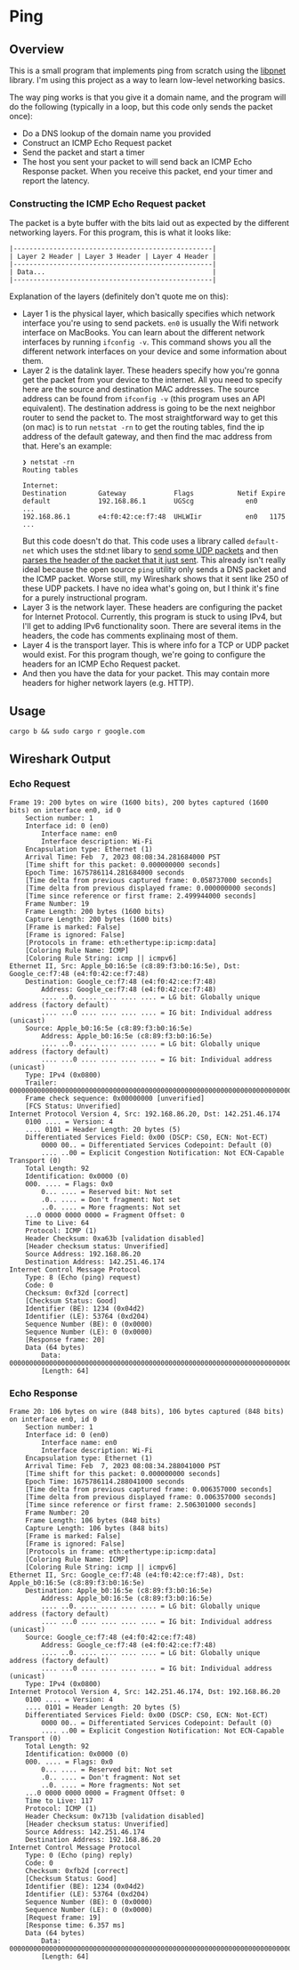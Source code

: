 # Ping
## Overview
This is a small program that implements ping from scratch using the [libpnet](https://github.com/libpnet/libpnet) library. I'm using this project as a way to learn low-level networking basics.

The way ping works is that you give it a domain name, and the program will do the following (typically in a loop, but this code only sends the packet once):
* Do a DNS lookup of the domain name you provided
* Construct an ICMP Echo Request packet
* Send the packet and start a timer
* The host you sent your packet to will send back an ICMP Echo Response packet. When you receive this packet, end your timer and report the latency.

### Constructing the ICMP Echo Request packet
The packet is a byte buffer with the bits laid out as expected by the different networking layers. For this program, this is what it looks like:

	|--------------------------------------------------|
	| Layer 2 Header | Layer 3 Header | Layer 4 Header |
	|--------------------------------------------------|
	| Data...                                          |
	|--------------------------------------------------|

Explanation of the layers (definitely don't quote me on this):
* Layer 1 is the physical layer, which basically specifies which network interface you're using to send packets. `en0` is usually the Wifi network interface on MacBooks. You can learn about the different network interfaces by running `ifconfig -v`. This command shows you all the different network interfaces on your device and some information about them.
* Layer 2 is the datalink layer. These headers specify how you're gonna get the packet from your device to the internet. All you need to specify here are the source and destination MAC addresses. The source address can be found from `ifconfig -v` (this program uses an API equivalent). The destination address is going to be the next neighbor router to send the packet to. The most straightforward way to get this (on mac) is to run `netstat -rn` to get the routing tables, find the ip address of the default gateway, and then find the mac address from that. Here's an example:
	```
	❯ netstat -rn
	Routing tables

	Internet:
	Destination        Gateway            Flags           Netif Expire
	default            192.168.86.1       UGScg             en0
	...
	192.168.86.1       e4:f0:42:ce:f7:48  UHLWIir           en0   1175
	...
	```
	But this code doesn't do that. This code uses a library called `default-net` which uses the std:net libary to [send some UDP packets](https://github.com/shellrow/default-net/blob/main/src/gateway/unix.rs#L27) and then [parses the header of the packet that it just sent](https://github.com/shellrow/default-net/blob/main/src/socket/packet.rs#L78). This already isn't really ideal because the open source `ping` utility only sends a DNS packet and the ICMP packet. Worse still, my Wireshark shows that it sent like 250 of these UDP packets. I have no idea what's going on, but I think it's fine for a purely instructional program.
* Layer 3 is the network layer. These headers are configuring the packet for Internet Protocol. Currently, this program is stuck to using IPv4, but I'll get to adding IPv6 functionality soon. There are several items in the headers, the code has comments explinaing most of them.
* Layer 4 is the transport layer. This is where info for a TCP or UDP packet would exist. For this program though, we're going to configure the headers for an ICMP Echo Request packet.
* And then you have the data for your packet. This may contain more headers for higher network layers (e.g. HTTP).

## Usage
	cargo b && sudo cargo r google.com

## Wireshark Output
### Echo Request
	Frame 19: 200 bytes on wire (1600 bits), 200 bytes captured (1600 bits) on interface en0, id 0
		Section number: 1
		Interface id: 0 (en0)
			Interface name: en0
			Interface description: Wi-Fi
		Encapsulation type: Ethernet (1)
		Arrival Time: Feb  7, 2023 08:08:34.281684000 PST
		[Time shift for this packet: 0.000000000 seconds]
		Epoch Time: 1675786114.281684000 seconds
		[Time delta from previous captured frame: 0.058737000 seconds]
		[Time delta from previous displayed frame: 0.000000000 seconds]
		[Time since reference or first frame: 2.499944000 seconds]
		Frame Number: 19
		Frame Length: 200 bytes (1600 bits)
		Capture Length: 200 bytes (1600 bits)
		[Frame is marked: False]
		[Frame is ignored: False]
		[Protocols in frame: eth:ethertype:ip:icmp:data]
		[Coloring Rule Name: ICMP]
		[Coloring Rule String: icmp || icmpv6]
	Ethernet II, Src: Apple_b0:16:5e (c8:89:f3:b0:16:5e), Dst: Google_ce:f7:48 (e4:f0:42:ce:f7:48)
		Destination: Google_ce:f7:48 (e4:f0:42:ce:f7:48)
			Address: Google_ce:f7:48 (e4:f0:42:ce:f7:48)
			.... ..0. .... .... .... .... = LG bit: Globally unique address (factory default)
			.... ...0 .... .... .... .... = IG bit: Individual address (unicast)
		Source: Apple_b0:16:5e (c8:89:f3:b0:16:5e)
			Address: Apple_b0:16:5e (c8:89:f3:b0:16:5e)
			.... ..0. .... .... .... .... = LG bit: Globally unique address (factory default)
			.... ...0 .... .... .... .... = IG bit: Individual address (unicast)
		Type: IPv4 (0x0800)
		Trailer: 000000000000000000000000000000000000000000000000000000000000000000000000…
		Frame check sequence: 0x00000000 [unverified]
		[FCS Status: Unverified]
	Internet Protocol Version 4, Src: 192.168.86.20, Dst: 142.251.46.174
		0100 .... = Version: 4
		.... 0101 = Header Length: 20 bytes (5)
		Differentiated Services Field: 0x00 (DSCP: CS0, ECN: Not-ECT)
			0000 00.. = Differentiated Services Codepoint: Default (0)
			.... ..00 = Explicit Congestion Notification: Not ECN-Capable Transport (0)
		Total Length: 92
		Identification: 0x0000 (0)
		000. .... = Flags: 0x0
			0... .... = Reserved bit: Not set
			.0.. .... = Don't fragment: Not set
			..0. .... = More fragments: Not set
		...0 0000 0000 0000 = Fragment Offset: 0
		Time to Live: 64
		Protocol: ICMP (1)
		Header Checksum: 0xa63b [validation disabled]
		[Header checksum status: Unverified]
		Source Address: 192.168.86.20
		Destination Address: 142.251.46.174
	Internet Control Message Protocol
		Type: 8 (Echo (ping) request)
		Code: 0
		Checksum: 0xf32d [correct]
		[Checksum Status: Good]
		Identifier (BE): 1234 (0x04d2)
		Identifier (LE): 53764 (0xd204)
		Sequence Number (BE): 0 (0x0000)
		Sequence Number (LE): 0 (0x0000)
		[Response frame: 20]
		Data (64 bytes)
			Data: 000000000000000000000000000000000000000000000000000000000000000000000000…
			[Length: 64]
	
### Echo Response
	Frame 20: 106 bytes on wire (848 bits), 106 bytes captured (848 bits) on interface en0, id 0
		Section number: 1
		Interface id: 0 (en0)
			Interface name: en0
			Interface description: Wi-Fi
		Encapsulation type: Ethernet (1)
		Arrival Time: Feb  7, 2023 08:08:34.288041000 PST
		[Time shift for this packet: 0.000000000 seconds]
		Epoch Time: 1675786114.288041000 seconds
		[Time delta from previous captured frame: 0.006357000 seconds]
		[Time delta from previous displayed frame: 0.006357000 seconds]
		[Time since reference or first frame: 2.506301000 seconds]
		Frame Number: 20
		Frame Length: 106 bytes (848 bits)
		Capture Length: 106 bytes (848 bits)
		[Frame is marked: False]
		[Frame is ignored: False]
		[Protocols in frame: eth:ethertype:ip:icmp:data]
		[Coloring Rule Name: ICMP]
		[Coloring Rule String: icmp || icmpv6]
	Ethernet II, Src: Google_ce:f7:48 (e4:f0:42:ce:f7:48), Dst: Apple_b0:16:5e (c8:89:f3:b0:16:5e)
		Destination: Apple_b0:16:5e (c8:89:f3:b0:16:5e)
			Address: Apple_b0:16:5e (c8:89:f3:b0:16:5e)
			.... ..0. .... .... .... .... = LG bit: Globally unique address (factory default)
			.... ...0 .... .... .... .... = IG bit: Individual address (unicast)
		Source: Google_ce:f7:48 (e4:f0:42:ce:f7:48)
			Address: Google_ce:f7:48 (e4:f0:42:ce:f7:48)
			.... ..0. .... .... .... .... = LG bit: Globally unique address (factory default)
			.... ...0 .... .... .... .... = IG bit: Individual address (unicast)
		Type: IPv4 (0x0800)
	Internet Protocol Version 4, Src: 142.251.46.174, Dst: 192.168.86.20
		0100 .... = Version: 4
		.... 0101 = Header Length: 20 bytes (5)
		Differentiated Services Field: 0x00 (DSCP: CS0, ECN: Not-ECT)
			0000 00.. = Differentiated Services Codepoint: Default (0)
			.... ..00 = Explicit Congestion Notification: Not ECN-Capable Transport (0)
		Total Length: 92
		Identification: 0x0000 (0)
		000. .... = Flags: 0x0
			0... .... = Reserved bit: Not set
			.0.. .... = Don't fragment: Not set
			..0. .... = More fragments: Not set
		...0 0000 0000 0000 = Fragment Offset: 0
		Time to Live: 117
		Protocol: ICMP (1)
		Header Checksum: 0x713b [validation disabled]
		[Header checksum status: Unverified]
		Source Address: 142.251.46.174
		Destination Address: 192.168.86.20
	Internet Control Message Protocol
		Type: 0 (Echo (ping) reply)
		Code: 0
		Checksum: 0xfb2d [correct]
		[Checksum Status: Good]
		Identifier (BE): 1234 (0x04d2)
		Identifier (LE): 53764 (0xd204)
		Sequence Number (BE): 0 (0x0000)
		Sequence Number (LE): 0 (0x0000)
		[Request frame: 19]
		[Response time: 6.357 ms]
		Data (64 bytes)
			Data: 000000000000000000000000000000000000000000000000000000000000000000000000…
			[Length: 64]